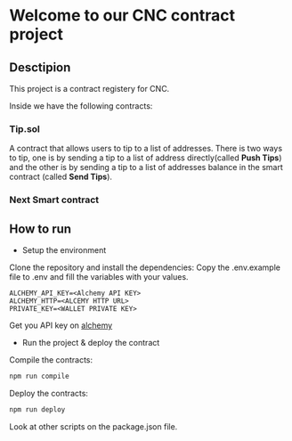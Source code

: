 # Welcome to our CNC contract project

## Desctipion

This project is a contract registery for CNC.

Inside we have the following contracts:

### Tip.sol

A contract that allows users to tip to a list of addresses.
There is two ways to tip, one is by sending a tip to a list of address directly(called **Push Tips**) and the other is by sending a tip to a list of addresses balance in the smart contract (called **Send Tips**).

### Next Smart contract

## How to run

- Setup the environment

Clone the repository and install the dependencies:
Copy the .env.example file to .env and fill the variables with your values.

```env
ALCHEMY_API_KEY=<Alchemy API KEY>
ALCHEMY_HTTP=<ALCEMY HTTP URL>
PRIVATE_KEY=<WALLET PRIVATE KEY>
```

Get you API key on [alchemy](https://www.alchemy.com/)

- Run the project & deploy the contract

Compile the contracts:

```bash
npm run compile
```

Deploy the contracts:

```bash
npm run deploy
```

Look at other scripts on the package.json file.
